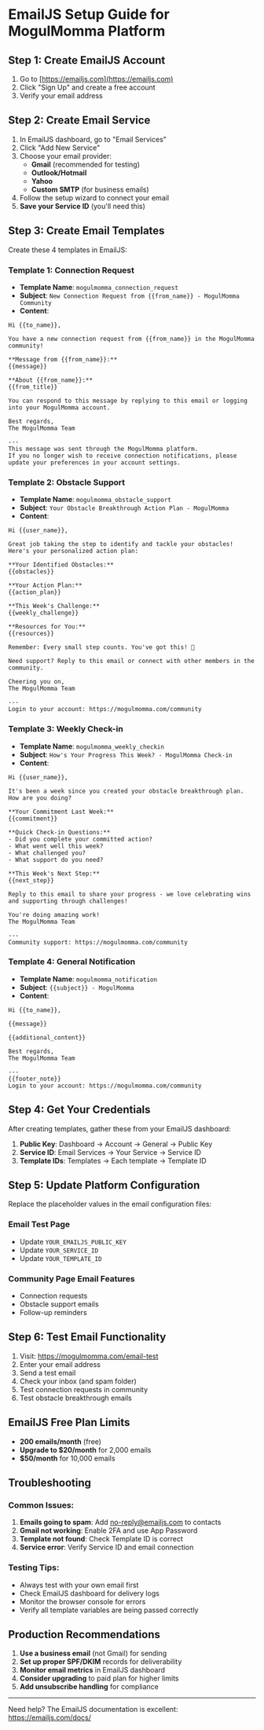 # EmailJS Setup Guide for MogulMomma Platform

## Step 1: Create EmailJS Account

1. Go to [https://emailjs.com](https://emailjs.com)
2. Click "Sign Up" and create a free account
3. Verify your email address

## Step 2: Create Email Service

1. In EmailJS dashboard, go to "Email Services"
2. Click "Add New Service"
3. Choose your email provider:
   - **Gmail** (recommended for testing)
   - **Outlook/Hotmail**
   - **Yahoo**
   - **Custom SMTP** (for business emails)
4. Follow the setup wizard to connect your email
5. **Save your Service ID** (you'll need this)

## Step 3: Create Email Templates

Create these 4 templates in EmailJS:

### Template 1: Connection Request
- **Template Name**: `mogulmomma_connection_request`
- **Subject**: `New Connection Request from {{from_name}} - MogulMomma Community`
- **Content**:
```
Hi {{to_name}},

You have a new connection request from {{from_name}} in the MogulMomma community!

**Message from {{from_name}}:**
{{message}}

**About {{from_name}}:**
{{from_title}}

You can respond to this message by replying to this email or logging into your MogulMomma account.

Best regards,
The MogulMomma Team

---
This message was sent through the MogulMomma platform. 
If you no longer wish to receive connection notifications, please update your preferences in your account settings.
```

### Template 2: Obstacle Support
- **Template Name**: `mogulmomma_obstacle_support`
- **Subject**: `Your Obstacle Breakthrough Action Plan - MogulMomma`
- **Content**:
```
Hi {{user_name}},

Great job taking the step to identify and tackle your obstacles! Here's your personalized action plan:

**Your Identified Obstacles:**
{{obstacles}}

**Your Action Plan:**
{{action_plan}}

**This Week's Challenge:**
{{weekly_challenge}}

**Resources for You:**
{{resources}}

Remember: Every small step counts. You've got this! 💪

Need support? Reply to this email or connect with other members in the community.

Cheering you on,
The MogulMomma Team

---
Login to your account: https://mogulmomma.com/community
```

### Template 3: Weekly Check-in
- **Template Name**: `mogulmomma_weekly_checkin`
- **Subject**: `How's Your Progress This Week? - MogulMomma Check-in`
- **Content**:
```
Hi {{user_name}},

It's been a week since you created your obstacle breakthrough plan. How are you doing?

**Your Commitment Last Week:**
{{commitment}}

**Quick Check-in Questions:**
- Did you complete your committed action?
- What went well this week?
- What challenged you?
- What support do you need?

**This Week's Next Step:**
{{next_step}}

Reply to this email to share your progress - we love celebrating wins and supporting through challenges!

You're doing amazing work!
The MogulMomma Team

---
Community support: https://mogulmomma.com/community
```

### Template 4: General Notification
- **Template Name**: `mogulmomma_notification`
- **Subject**: `{{subject}} - MogulMomma`
- **Content**:
```
Hi {{to_name}},

{{message}}

{{additional_content}}

Best regards,
The MogulMomma Team

---
{{footer_note}}
Login to your account: https://mogulmomma.com/community
```

## Step 4: Get Your Credentials

After creating templates, gather these from your EmailJS dashboard:

1. **Public Key**: Dashboard → Account → General → Public Key
2. **Service ID**: Email Services → Your Service → Service ID  
3. **Template IDs**: Templates → Each template → Template ID

## Step 5: Update Platform Configuration

Replace the placeholder values in the email configuration files:

### Email Test Page
- Update `YOUR_EMAILJS_PUBLIC_KEY`
- Update `YOUR_SERVICE_ID` 
- Update `YOUR_TEMPLATE_ID`

### Community Page Email Features
- Connection requests
- Obstacle support emails
- Follow-up reminders

## Step 6: Test Email Functionality

1. Visit: https://mogulmomma.com/email-test
2. Enter your email address
3. Send a test email
4. Check your inbox (and spam folder)
5. Test connection requests in community
6. Test obstacle breakthrough emails

## EmailJS Free Plan Limits

- **200 emails/month** (free)
- **Upgrade to $20/month** for 2,000 emails
- **$50/month** for 10,000 emails

## Troubleshooting

### Common Issues:
1. **Emails going to spam**: Add no-reply@emailjs.com to contacts
2. **Gmail not working**: Enable 2FA and use App Password
3. **Template not found**: Check Template ID is correct
4. **Service error**: Verify Service ID and email connection

### Testing Tips:
- Always test with your own email first
- Check EmailJS dashboard for delivery logs
- Monitor the browser console for errors
- Verify all template variables are being passed correctly

## Production Recommendations

1. **Use a business email** (not Gmail) for sending
2. **Set up proper SPF/DKIM** records for deliverability
3. **Monitor email metrics** in EmailJS dashboard
4. **Consider upgrading** to paid plan for higher limits
5. **Add unsubscribe handling** for compliance

---

Need help? The EmailJS documentation is excellent: https://emailjs.com/docs/